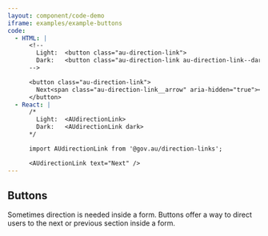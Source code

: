 ```yaml
---
layout: component/code-demo
iframe: examples/example-buttons
code:
  - HTML: |
      <!--
        Light:  <button class="au-direction-link">
        Dark:   <button class="au-direction-link au-direction-link--dark">
      -->

      <button class="au-direction-link">
        Next<span class="au-direction-link__arrow" aria-hidden="true"></span>
      </button>
  - React: |
      /*
        Light:  <AUdirectionLink>
        Dark:   <AUdirectionLink dark>
      */

      import AUdirectionLink from '@gov.au/direction-links';

      <AUdirectionLink text="Next" />
---
```

## Buttons

Sometimes direction is needed inside a form. Buttons offer a way to direct users to the next or previous section inside a form.
